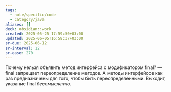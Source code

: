 ```yaml
---
tags:
  - note/specific/code
  - category/java
aliases: []
deck: obsidian::work
created: 2025-05-25 17:59:50+03:00
updated: 2025-06-05T16:58:37+03:00
sr-due: 2025-06-12
sr-interval: 12
sr-ease: 270
---
```


Почему нельзя объявить метод интерфейса с модификатором final?
—
final запрещает переопределение методов. А методы интерфейсов как раз предназначены для того, чтобы быть переопределенными. Выходит, указание final *бессмысленно*.
